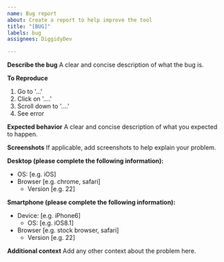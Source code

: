 ```yaml
---
name: Bug report
about: Create a report to help improve the tool
title: "[BUG]"
labels: bug
assignees: DiggidyDev

---
```


**Describe the bug**
A clear and concise description of what the bug is.

**To Reproduce**
1. Go to '...'
2. Click on '....'
3. Scroll down to '....'
4. See error

**Expected behavior**
A clear and concise description of what you expected to happen.

**Screenshots**
If applicable, add screenshots to help explain your problem.

**Desktop (please complete the following information):**
 - OS: [e.g. iOS]
 - Browser [e.g. chrome, safari]
   - Version [e.g. 22]

**Smartphone (please complete the following information):**
 - Device: [e.g. iPhone6]
   - OS: [e.g. iOS8.1]
 - Browser [e.g. stock browser, safari]
   - Version [e.g. 22]

**Additional context**
Add any other context about the problem here.
